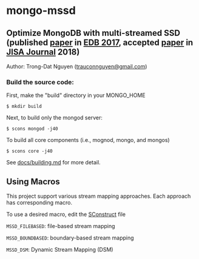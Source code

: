 # mongo-mssd
## Optimize MongoDB with multi-streamed SSD (published [paper](https://link.springer.com/chapter/10.1007/978-981-10-6520-0_1) in [EDB 2017](http://dbsociety.or.kr/edb2017/), accepted [paper](http://jise.iis.sinica.edu.tw/pages/issues/accepted.html) in [JISA Journal](http://jise.iis.sinica.edu.tw/pages/jise/index.html) 2018)

Author: Trong-Dat Nguyen (trauconnguyen@gmail.com)

### Build the source code:

First, make the "build" directory in your MONGO_HOME

```
$ mkdir build
```

Next, to build only the mongod server:
```
$ scons mongod -j40
```

To build all core components (i.e., mognod, mongo, and mongos)

```
$ scons core -j40
```

See [docs/building.md](docs/building.md) for more detail.

## Using Macros
This project support various stream mapping approaches. Each approach has corresponding macro.

To use a desired macro, edit the [SConstruct](SConstruct) file

`MSSD_FILEBASED`: file-based stream mapping

`MSSD_BOUNDBASED`: boundary-based stream mapping

`MSSD_DSM`: Dynamic Stream Mapping (DSM)
